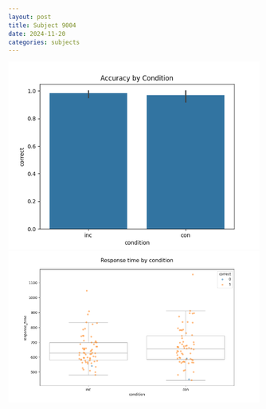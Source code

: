```yaml
---
layout: post
title: Subject 9004
date: 2024-11-20
categories: subjects
---
```


![](data/9004/run-23/9004_NF_acc.png)
![](data/9004/run-23/9004_NF_rt.png)
